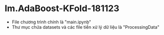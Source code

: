 # Im.AdaBoost-KFold-181123
- File chương trình chính là "main.ipynb"
- Thư mục chứa datasets và các file tiền xử lý dữ liệu là "ProcessingData"
